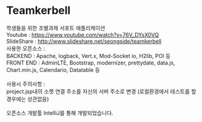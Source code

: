 # Teamkerbell
학생들을 위한 조별과제 서포트 애플리케이션<br>
Youtube : https://www.youtube.com/watch?v=76V_DYsX0VQ <br>
SlideShare : http://www.slideshare.net/seongside/teamkerbell<br>
사용한 오픈소스 : 
<br> BACKEND : Apache, logback, Vert.x, Mod-Socket io, H2lib, POI 등
<br> FRONT END : AdminLTE, Bootstrap, modernizer, prettydate, data.js, Chart.min.js, Calendario, Datatable 등 <br>
<br> 사용시 주의사항 :
<br> project.jsp내의 소켓 연결 주소를 자신의 서버 주소로 변경 (로컬환경에서 테스트를 할경우에는 상관없음)
<br>
<br> 오픈소스 개발툴 IntelliJ를 통해 개발되었습니다. 
